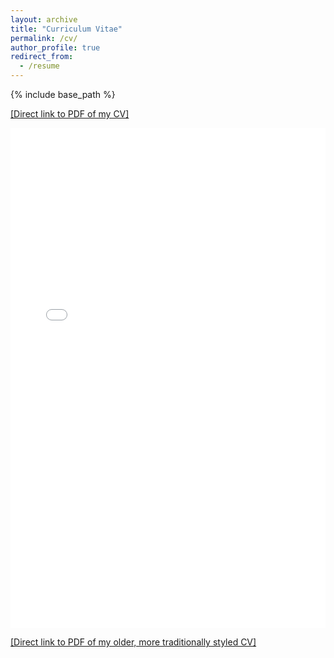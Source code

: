 ```yaml
---
layout: archive
title: "Curriculum Vitae"
permalink: /cv/
author_profile: true
redirect_from:
  - /resume
---
```


{% include base_path %}

[[Direct link to PDF of my CV]](https://hratliff.com/files/CV_Hunter_Ratliff_public.pdf)

<iframe src="/files/CV_Hunter_Ratliff_public.pdf" style="width: 100%;height: 800px;border: none;"></iframe>

[[Direct link to PDF of my older, more traditionally styled CV]](https://hratliff.com/files/CV_Hunter_Ratliff.pdf)

<!-- <embed src="http://lindt8.github.io/files/CV_Hunter_Ratliff.pdf" width="650" height="1800" type='application/pdf'> -->
